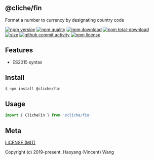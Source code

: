## @cliche/fin
Format a number to currency by designating country code

[![npm version][npm-image]][npm-url]
[![npm quality][quality-image]][quality-url]
[![npm download][download-image]][npm-url]
[![npm total-download][total-download-image]][npm-url]
[![size][size]][size-url]
[![github commit activity][commit-image]][github-url]
[![npm license][license-image]][npm-url]

## Features

- ES2015 syntax

## Install
```console
$ npm install @cliche/fin
```

## Usage
```js
import { ClicheFin } from '@cliche/fin'
```

## Meta
[LICENSE (MIT)](/LICENSE)

Copyright (c) 2019-present, Haoyang (Vincent) Wang

[//]: <> (Shields)
[npm-image]: https://img.shields.io/npm/v/@cliche/fin.svg?style=flat-square
[quality-image]: http://npm.packagequality.com/shield/@cliche/fin.svg?style=flat-square
[download-image]: https://img.shields.io/npm/dm/@cliche/fin.svg?style=flat-square
[total-download-image]:https://img.shields.io/npm/dt/@cliche/fin.svg?style=flat-square
[license-image]: https://img.shields.io/npm/l/@cliche/fin.svg?style=flat-square
[commit-image]: https://img.shields.io/github/commit-activity/y/hoyeungw/@cliche/fin?style=flat-square
[size]: https://flat.badgen.net/packagephobia/install/@cliche/fin

[//]: <> (Link)
[npm-url]: https://npmjs.org/package/@cliche/fin
[quality-url]: http://packagequality.com/#?package=@cliche/fin
[github-url]: https://github.com/hoyeungw/@cliche/fin
[size-url]: https://packagephobia.now.sh/result?p=@cliche/fin
